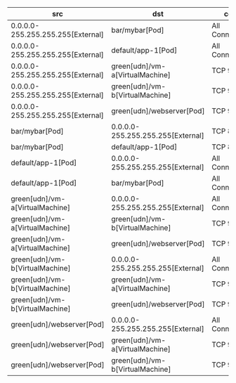 | src | dst | conn |
|-----|-----|------|
| 0.0.0.0-255.255.255.255[External] | bar/mybar[Pod] | All Connections |
| 0.0.0.0-255.255.255.255[External] | default/app-1[Pod] | All Connections |
| 0.0.0.0-255.255.255.255[External] | green[udn]/vm-a[VirtualMachine] | TCP 9001 |
| 0.0.0.0-255.255.255.255[External] | green[udn]/vm-b[VirtualMachine] | TCP 9001 |
| 0.0.0.0-255.255.255.255[External] | green[udn]/webserver[Pod] | TCP 9001 |
| bar/mybar[Pod] | 0.0.0.0-255.255.255.255[External] | TCP 8080 |
| bar/mybar[Pod] | default/app-1[Pod] | TCP 8080 |
| default/app-1[Pod] | 0.0.0.0-255.255.255.255[External] | All Connections |
| default/app-1[Pod] | bar/mybar[Pod] | All Connections |
| green[udn]/vm-a[VirtualMachine] | 0.0.0.0-255.255.255.255[External] | All Connections |
| green[udn]/vm-a[VirtualMachine] | green[udn]/vm-b[VirtualMachine] | TCP 9001 |
| green[udn]/vm-a[VirtualMachine] | green[udn]/webserver[Pod] | TCP 9001 |
| green[udn]/vm-b[VirtualMachine] | 0.0.0.0-255.255.255.255[External] | All Connections |
| green[udn]/vm-b[VirtualMachine] | green[udn]/vm-a[VirtualMachine] | TCP 9001 |
| green[udn]/vm-b[VirtualMachine] | green[udn]/webserver[Pod] | TCP 9001 |
| green[udn]/webserver[Pod] | 0.0.0.0-255.255.255.255[External] | All Connections |
| green[udn]/webserver[Pod] | green[udn]/vm-a[VirtualMachine] | TCP 9001 |
| green[udn]/webserver[Pod] | green[udn]/vm-b[VirtualMachine] | TCP 9001 |
